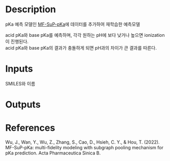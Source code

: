 # Description

pKa 예측 모델인 [MF-SuP-pKa](https://www.sciencedirect.com/science/article/pii/S2211383522004622)에 데이터를 추가하여 재학습한 예측모델

acid pKa와 base pKa를 예측하며, 각각 원하는 pH에 보다 낮거나 높으면 ionization이 진행된다. \
acid pKa와 base pKa의 결과가 충돌하게 되면 pH과의 차이가 큰 결과를 따른다. 

# Inputs
SMILES와 이름
# Outputs

# References
Wu, J., Wan, Y., Wu, Z., Zhang, S., Cao, D., Hsieh, C. Y., & Hou, T. (2022). MF-SuP-pKa: multi-fidelity modeling with subgraph pooling mechanism for pKa prediction. Acta Pharmaceutica Sinica B.
